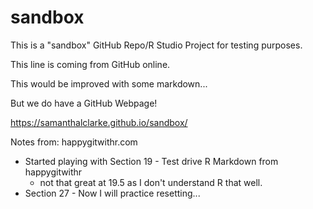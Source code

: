 # sandbox

This is a "sandbox" GitHub Repo/R Studio Project for testing purposes. 

This line is coming from GitHub online.

This would be improved with some markdown...

But we do have a GitHub Webpage! 

https://samanthalclarke.github.io/sandbox/

Notes from: happygitwithr.com

- Started playing with Section 19 - Test drive R Markdown from happygitwithr
    - not that great at 19.5 as I don't understand R that well. 
- Section 27 - Now I will practice resetting...
